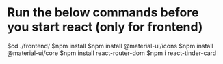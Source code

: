# Run the below commands before you start react (only for frontend)

$cd ./frontend/
$npm install
$npm install @material-ui/icons
$npm install @material-ui/core
$npm install react-router-dom
$npm i react-tinder-card
